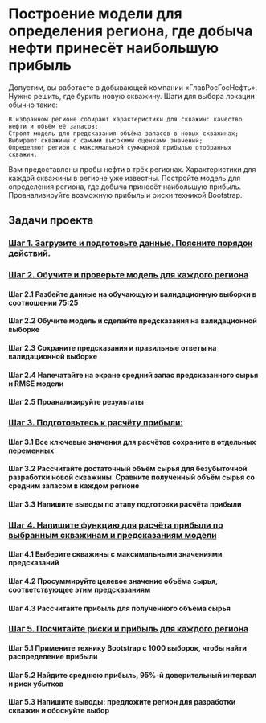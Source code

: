 #  Построение модели для определения региона, где добыча нефти принесёт наибольшую прибыль

Допустим, вы работаете в добывающей компании «ГлавРосГосНефть». Нужно решить, где бурить новую скважину.
Шаги для выбора локации обычно такие:

    В избранном регионе собирают характеристики для скважин: качество нефти и объём её запасов;
    Строят модель для предсказания объёма запасов в новых скважинах;
    Выбирают скважины с самыми высокими оценками значений;
    Определяют регион с максимальной суммарной прибылью отобранных скважин.

Вам предоставлены пробы нефти в трёх регионах. Характеристики для каждой скважины в регионе уже известны. Постройте модель для определения региона, где добыча принесёт наибольшую прибыль. Проанализируйте возможную прибыль и риски техникой Bootstrap.
## Задачи проекта
### [Шаг 1. Загрузите и подготовьте данные. Поясните порядок действий.](#step1)

### [Шаг 2. Обучите и проверьте модель для каждого региона](#step2)
#### Шаг 2.1 Разбейте данные на обучающую и валидационную выборки в соотношении 75:25
#### Шаг 2.2 Обучите модель и сделайте предсказания на валидационной выборке
#### Шаг 2.3 Сохраните предсказания и правильные ответы на валидационной выборке
#### Шаг 2.4 Напечатайте на экране средний запас предсказанного сырья и RMSE модели
#### Шаг 2.5 Проанализируйте результаты

### [Шаг 3. Подготовьтесь к расчёту прибыли:](#step3)
#### Шаг 3.1 Все ключевые значения для расчётов сохраните в отдельных переменных
#### Шаг 3.2 Рассчитайте достаточный объём сырья для безубыточной разработки новой скважины. Сравните полученный объём сырья со средним запасом в каждом регионе
#### Шаг 3.3 Напишите выводы по этапу подготовки расчёта прибыли

### [Шаг 4. Напишите функцию для расчёта прибыли по выбранным скважинам и предсказаниям модели](#step4)
#### Шаг 4.1 Выберите скважины с максимальными значениями предсказаний
#### Шаг 4.2 Просуммируйте целевое значение объёма сырья, соответствующее этим предсказаниям
#### Шаг 4.3 Рассчитайте прибыль для полученного объёма сырья


### [Шаг 5. Посчитайте риски и прибыль для каждого региона](#step5)
#### Шаг 5.1 Примените технику Bootstrap с 1000 выборок, чтобы найти распределение прибыли
#### Шаг 5.2 Найдите среднюю прибыль, 95%-й доверительный интервал и риск убытков
#### Шаг 5.3 Напишите выводы: предложите регион для разработки скважин и обоснуйте выбор
